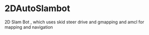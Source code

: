 # 2DAutoSlambot
2D Slam Bot , which uses skid steer drive and gmapping and amcl for mapping and navigation
